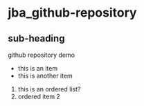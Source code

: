 # jba_github-repository

## sub-heading

github repository demo

- this is an item
- this is another item

1. this is an ordered list?
2. ordered item 2

